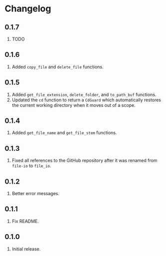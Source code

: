 # Changelog

## 0.1.7

1. TODO

## 0.1.6

1. Added `copy_file` and `delete_file` functions.

## 0.1.5

1. Added `get_file_extension`, `delete_folder`, and `to_path_buf` functions.
1. Updated the `cd` function to return a `CdGuard` which automatically restores the current working directory when it moves out of a scope.

## 0.1.4

1. Added `get_file_name` and `get_file_stem` functions.

## 0.1.3

1. Fixed all references to the GitHub repository after it was renamed from `file-io` to `file_io`.

## 0.1.2

1. Better error messages.

## 0.1.1

1. Fix README.

## 0.1.0

1. Initial release.